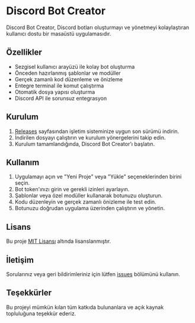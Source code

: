# Discord Bot Creator

Discord Bot Creator, Discord botları oluşturmayı ve yönetmeyi kolaylaştıran kullanıcı dostu bir masaüstü uygulamasıdır.

## Özellikler

- Sezgisel kullanıcı arayüzü ile kolay bot oluşturma
- Önceden hazırlanmış şablonlar ve modüller
- Gerçek zamanlı kod düzenleme ve önizleme
- Entegre terminal ile komut çalıştırma
- Otomatik dosya yapısı oluşturma
- Discord API ile sorunsuz entegrasyon

## Kurulum

1. [Releases](https://github.com/iphysicc/Discord-Bot-Creator/releases) sayfasından işletim sisteminize uygun son sürümü indirin.
2. İndirilen dosyayı çalıştırın ve kurulum yönergelerini takip edin.
3. Kurulum tamamlandığında, Discord Bot Creator'ı başlatın.

## Kullanım

1. Uygulamayı açın ve "Yeni Proje" veya "Yükle" seçeneklerinden birini seçin.
2. Bot token'ınızı girin ve gerekli izinleri ayarlayın.
3. Şablonlar veya özel modüller kullanarak botunuzu oluşturun.
4. Kodu düzenleyin ve gerçek zamanlı önizleme ile test edin.
5. Botunuzu doğrudan uygulama üzerinden çalıştırın ve yönetin.

## Lisans

Bu proje [MIT Lisansı](https://github.com/iphysicc/Discord-Bot-Creator/blob/main/LICENSE.md) altında lisanslanmıştır.

## İletişim

Sorularınız veya geri bildirimleriniz için lütfen [issues](https://github.com/iphysicc/Discord-Bot-Creator/issues) bölümünü kullanın.

## Teşekkürler

Bu projeyi mümkün kılan tüm katkıda bulunanlara ve açık kaynak topluluğuna teşekkür ederiz.
